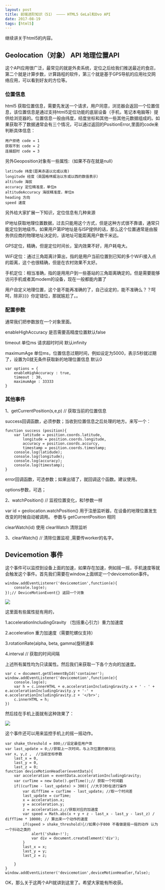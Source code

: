 ```yaml
---
layout: post
title: 前端进阶知识（51） ———— HTML5 GeLal和Dvo API
date: 2017-08-19
tags: [html5]
---
```


继续讲关于html5的内容。

## Geolocation（对象） API 地理位置API

这个API应用很广泛，最常见的就是外卖系统，定位之后给我们推送最近的食店，第二个就是计算步数，计算路程的软件，第三个就是基于GPS导航的应用社交网络应用，可以看到好友的方位等。

### 位置信息 


html5 获取位置信息，需要先发送一个请求，用户同意，浏览器会返回一个位置信息，该位置信息是通过支持html5定位功能的底层设备（手机，笔记本电脑等）提供给浏览器的。位置信息一般由纬度，经度坐标和其他一些其他元数据组成的。如果获取不了数据通常会有三个情况，可以通过返回的PositionError,里面的code来判断具体信息：

	用户拒绝 code = 1
	获取不到 code = 2
	连接超时 code = 3

另外Geoposition对象有一些属性:（如果不存在就是null）

	latitude 纬度(距离赤道以北或以南)
	longitude 经度（英国格林威治以东或以西的数值表示）
	altitude 海拔
	accuracy 定位精准度，单位m
	altitudeAccuracy 海拔精准度，单位m
	heading 方向
	speed 速度
	
另外给大家扩展一下知识，定位信息有几种来源

IP地址获取地理位置数据，过去只能用这个方式，但是这种方式很不靠谱，通常只能定位到地级市。如果用户第IP地址是与ISP提供的话，那么这个位置通常是由服务供应商的物理地址决定的，该地址可能距离用户数千米远。

GPS定位，精确，但是定位时间长，室内效果不好，用户耗电大。

WiFi定位：通过三角距离计算出，指的是用户当前位置到已知的多个WiFi接入点的距离，这个也很精确，但是在农村效果不太好。

手机定位：相当准确，指的是用用户到一些基站的三角距离确定的。但是需要能够访问手机或者其modem的设备，现在一般都能内置了

用户自定义地理位置，这个是不能再准确的了，自己设定的，能不准确么？？呵呵，除非》》》你定错位，那就尴尬了。。

### 配置参数

通常我们把参数放在一个对象里面。

enableHighAccuracy 是否需要高精度位置默认false

timeout 单位ms 请求超时时间 默认infinity

maximumAge 单位ms，位置信息过期时间，例如设定为5000，表示5秒就过期了，设置为0就无条件获取新的地理位置信息 默认0

	var options = {
		enableHighAccuracy : true,
		timeout : 30,
		maximumAge : 33333
	}
	
### 其他事件 

1、getCurrentPosition(s,e,p)  // 获取当前的位置信息

success回调函数，必须参数；当收到位置信息之后处理的地方。来写一个：

	function success (position){
		var latitude = position.coords.latitude,
			longitude = position.coords.longitude,
			accuracy = position.coords.accurcy,
			timestamp = position.coords.timestamp;
		console.log(latidude);
		console.log(longitude);
		console.log(accuracy);
		console.log(timestamp);
	}
			
error回调函数，可选参数；如果出错了，就回调这个函数。建议使用。

options参数，可选；

2、watchPosition() // 监视位置变化，和1参数一样

var id = geolocation.watchPosition() 用于注册监听器，在设备的地理位置发生改变的时候自动被调用。
    参数与 getCurrentPosition 相同

clearWatch(id) 使用 clearWatch 清除监听


3、clearWatch() // 清除位置监视 ,需要传worker的名字。

## Devicemotion 事件

这个事件可以监控到设备上面的加速，如果存在加速，例如摇一摇，手机速度等就会触发这个事件。首先我们需要在window上面绑定一个devicemotion事件。

	window.addEventListener('devicemotion',function(e){
		console.log(e);
	});// DeviceMotionEvent{} 返回一个对象

<img src="http://outu8mec9.bkt.clouddn.com/html5device.png">

这里面有些属性挺有用的，

1.accelerationIncludingGravity （包括重心引力）重力加速度

2.acceleration 重力加速度（需要陀螺仪支持）

3.rotationRate(alpha, beta, gamma)旋转速率

4.interval // 获取的时间间隔

上述所有属性均为只读属性。然后我们来获取一下各个方向的加速度。

	var c = document.getElementById('container');
	window.addEventListener('devicemotion',function(e){
		console.log(e);
		var h = c.innerHTHL + e.accelerationIncludingGravity.x + ' - ' + e.accelerationIncludingGravity.y + '-' + e.accelerationIncludingGravity.z + '</br>';
		c.innerHTML = h;
	})

然后挂在手机上面就有这种效果了：

<img src="http://outu8mec9.bkt.clouddn.com/acceration.png">

这个事件还可以用来监控手机上的摇一摇动作。
	
	var shake_threshold = 800;//设定最佳用户体
	var last_update = 0;//获取上一次时间，与上次位置的做对比
	var x, y,z ,  //当前坐标参数
	    last_x = 0,
	    last_y = 0,
	    last_z = 0;
	function deviceMotionHeadler(eventData){
		var acceleration = eventData.accelerationIncludingGravity;
		var curTime = new Date().getTime();// 获取一个时间戳
		if((curTime - last_update) > 300){ //大于3秒在进行操作
			var diffTime = curTime - last_update; //取一个时间差
			last_update = curTime;
			x = acceleration.x;
			y = acceleration.y;
			z = acceleration.z;//获取对应的加速度
			var speed = Math.abs(x + y + z - last_x - last_y - last_z) / diffTime * 10000; // 算出来一个动作的速度
			if(speed > shake_threshold){//如果小于800 不看做是摇一摇的动作 认为一个抖动之类的
				alert('shake~!');
				var div = document.createElement('div');
			}
			last_x = x;
			last_y = y;
			last_z = z;
			
		}
	}
	window.addEventListener('devicemotion',deviceMotionHeadler,false);
	
				
OK，那么关于这两个API就讲到这里了。希望大家能有所收获。



